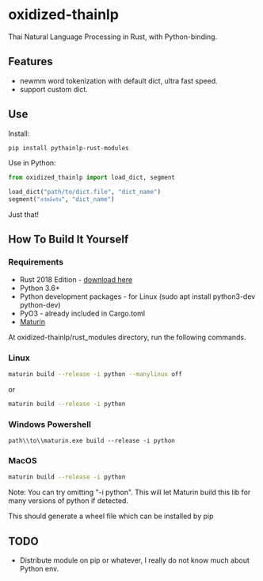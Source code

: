 # oxidized-thainlp

Thai Natural Language Processing in Rust, with Python-binding.

## Features

- newmm word tokenization with default dict, ultra fast speed.
- support custom dict.

## Use

Install:
```bash
pip install pythainlp-rust-modules
```

Use in Python:
```python
from oxidized_thainlp import load_dict, segment

load_dict("path/to/dict.file", "dict_name")
segment("สวัสดีครับ", "dict_name")
```

Just that!

## How To Build It Yourself

### Requirements

- Rust 2018 Edition - [download here](https://www.rust-lang.org/tools/install)
- Python 3.6+
- Python development packages - for Linux (sudo apt install python3-dev python-dev)
- PyO3 - already included in Cargo.toml
- [Maturin](https://github.com/PyO3/maturin)

At oxidized-thainlp/rust_modules directory, run the following commands.

### Linux
```bash
maturin build --release -i python --manylinux off
```
or
```bash
maturin build --release -i python
```

### Windows Powershell
```shell
path\\to\\maturin.exe build --release -i python
```

### MacOS
```zsh
maturin build --release -i python
```

Note: You can try omitting "-i python". This will let Maturin build this lib for many versions of python if detected.

This should generate a wheel file which can be installed by pip

## TODO
- Distribute module on pip or whatever, I really do not know much about Python env.
